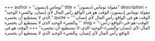 +++
author = "توماس إديسون"
title = "مقولة توماس إديسون"
description = "مقولة توماس إديسون: الوقت هو في الواقع رأس المال لأي إنسان، والشيء الوحيد الذي لا يستطيع أن يخسره."
quote = '''الوقت هو في الواقع رأس المال لأي إنسان، والشيء الوحيد الذي لا يستطيع أن يخسره.''' 
slug = "الوقت-هو-في-الواقع-رأس-المال-لأي-إنسان-والشيء-الوحيد-الذي-لا-يستطيع-أن-يخسره"
+++
الوقت هو في الواقع رأس المال لأي إنسان، والشيء الوحيد الذي لا يستطيع أن يخسره.
